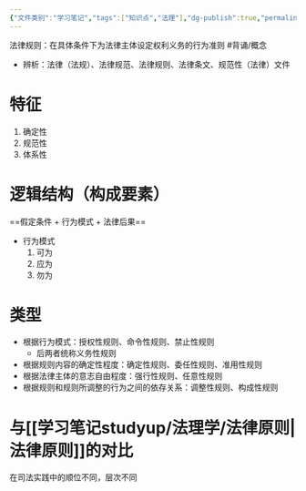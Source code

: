 ```yaml
---
{"文件类别":"学习笔记","tags":["知识点","法理"],"dg-publish":true,"permalink":"/学习笔记studyup/法理学/法律规则/","dgPassFrontmatter":true,"created":"2024-10-25T13:53:44.932+08:00","updated":"2024-10-25T14:01:16.847+08:00"}
---
```


法律规则：在具体条件下为法律主体设定权利义务的行为准则 #背诵/概念 
- 辨析：法律（法规）、法律规范、法律规则、法律条文、规范性（法律）文件
# 特征
1. 确定性
2. 规范性
3. 体系性
# 逻辑结构（构成要素）
==假定条件 + 行为模式 + 法律后果==
- 行为模式
	1. 可为
	2. 应为
	3. 勿为
# 类型
- 根据行为模式：授权性规则、命令性规则、禁止性规则
	- 后两者统称义务性规则
- 根据规则内容的确定性程度：确定性规则、委任性规则、准用性规则
- 根据法律主体的意志自由程度：强行性规则、任意性规则
- 根据规则和规则所调整的行为之间的依存关系：调整性规则、构成性规则
# 与[[学习笔记studyup/法理学/法律原则\|法律原则]]的对比
在司法实践中的顺位不同，层次不同